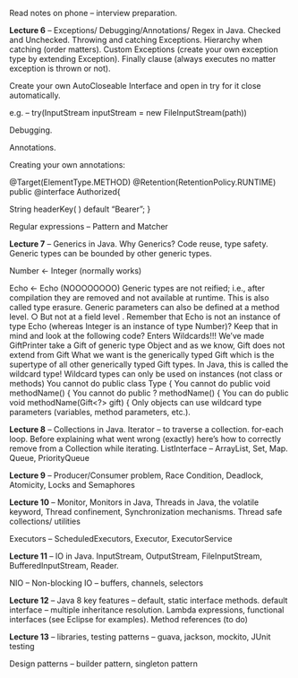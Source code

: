 Read notes on phone – interview preparation.

**Lecture 6**  – Exceptions/ Debugging/Annotations/ Regex in Java. Checked and Unchecked. Throwing and catching Exceptions. Hierarchy when catching (order matters). Custom Exceptions (create your own exception type by extending Exception). Finally clause (always executes no matter exception is thrown or not).

Create your own AutoCloseable Interface and open in try for it close automatically.


e.g. – try(InputStream inputStream = new FileInputStream(path)) 

Debugging.

Annotations.

Creating your own annotations:

@Target(ElementType.METHOD)
@Retention(RetentionPolicy.RUNTIME)
public @interface Authorized{

String headerKey( ) default “Bearer”;
}

Regular expressions – Pattern and Matcher

**Lecture 7**  – Generics in Java. Why Generics? Code reuse, type safety. Generic types can be bounded by other generic types. 

Number <- Integer (normally works)

Echo<Number> <- Echo<Integer> (NOOOOOOOO)
Generic types are not reified; i.e., after compilation they are removed and not available at runtime. This is also called type erasure. 
Generic parameters can also be defined at a method level. ○ But not at a field level .
Remember that Echo<Integer> is not an instance of type Echo<Number> (whereas Integer is an instance of type Number)? Keep that in mind and look at the following code? Enters Wildcards!!!
We’ve made GiftPrinter take a Gift of generic type Object and as we know, Gift<Computer> does not extend from Gift<Object> 
What we want is the generically typed Gift which is the supertype of all other generically typed Gift types. In Java, this is called the wildcard type! 
Wildcard types can only be used on instances (not class or methods) 
You cannot do public class Type<?> { 
You cannot do public <?> void methodName() { 
You cannot do public ? methodName() { 
You can do public void methodName(Gift<?> gift) { 
Only objects can use wildcard type parameters (variables, method parameters, etc.). 

**Lecture 8**  – Collections in Java. Iterator – to traverse a collection. for-each loop. Before explaining what went wrong (exactly) here’s how to correctly remove from a Collection while iterating.
ListInterface – ArrayList, Set, Map. Queue, PriorityQueue

**Lecture 9**  – Producer/Consumer problem, Race Condition, Deadlock, Atomicity, Locks and Semaphores

**Lecture 10**  – Monitor, Monitors in Java, Threads in Java, the volatile keyword, Thread confinement, Synchronization mechanisms. Thread safe collections/ utilities

Executors – ScheduledExecutors, Executor, ExecutorService

**Lecture 11** – IO in Java. InputStream, OutputStream, FileInputStream, BufferedInputStream, Reader.

NIO – Non-blocking IO – buffers, channels, selectors

**Lecture 12**  – Java 8 key features – default, static interface methods. default interface – multiple inheritance resolution. Lambda expressions, functional interfaces (see Eclipse for examples). Method references (to do)

**Lecture 13**  – libraries, testing patterns – guava, jackson, mockito, JUnit testing 

Design patterns – builder pattern, singleton pattern
